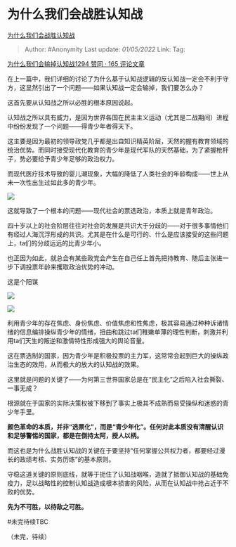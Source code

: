 # 为什么我们会战胜认知战
[为什么我们会战胜认知战](https://zhuanlan.zhihu.com/p/484754163)

> Author: #Anonymity 
> Last update: *01/05/2022* 
> Link:
> Tag: 

[为什么我们会输掉认知战1294 赞同 · 165 评论文章](https://zhuanlan.zhihu.com/p/484117834)

在上一篇中，我们详细的讨论了为什么基于认知战逻辑的反认知战一定会不利于守方，这显然引出了一个问题——如果认知战一定会输掉，我们要怎么办？

这首先要从认知战之所以必胜的根本原因说起。

认知战之所以具有威力，是因为世界各国在民主主义运动（尤其是二战期间）进程中纷纷发现了一个问题——得青少年者得天下。

这主要是因为最初的领导政党几乎都是出自知识精英阶层，天然的握有教育领域的统治优势。而同时接受现代化教育的青少年是现代军队的天然基础，为了紧握枪杆子，势必要给予青少年足够的政治权力。

而现代医疗技术导致的婴儿潮现象，大幅的降低了人类社会的年龄构成——世上从未一次性出生过如此多的青少年。

  

![](https://pic2.zhimg.com/v2-7ce5736576e2c3d4fbacf4729ed35e2d_b.jpg)

这就导致了一个根本的问题——现代社会的票选政治，本质上就是青年政治。

四十岁以上的社会阶层往往对社会的发展是共识大于分歧的——对于很多事情他们有经过人海沉浮形成的共识。尤其是在什么是可行的、什么是应该接受的这些问题上，ta们的分歧远远的比青少年小。

也正因为如此，就总会有某些政党会产生在自己任上首先把持教育、随后主张进一步下调投票年龄来攫取政治优势的冲动。

这是个阳谋

  

![](https://pic3.zhimg.com/v2-fd56f167e2d9d1a702f4d4bacc9df6da_b.jpg)

  

![](https://pic3.zhimg.com/v2-4398e4be48aa1468f9d0d742e162c4d6_b.jpg)

  

利用青少年的存在焦虑、身份焦虑、价值焦虑和性焦虑，极其容易通过种种诉诸情绪的信息编排操纵青少年的情绪，扭曲和跳过ta们稚嫩单薄的理性判断，刺激并利用ta们天生的叛逆和激情特性形成强大的舆论音量。

这在票选制的国家，因为青少年是积极投票的主力军，这常常会起到巨大的操纵政治生态的效用，从而极大的放大的认知战的效果。

这里就是问题的关键了——为何第三世界国家总是在“民主化”之后陷入社会撕裂、一事无成？

根源就在于国家的实际决策权被下移到了事实上极其不成熟而易受操纵和迷惑的青少年手里。

**颜色革命的本质，并非“选票化”，而是“青少年化”。任何对此本质没有清醒认识和足够警惕的国家，都是在倒持太阿，授人以柄。**

而这也是为什么战胜认知战的关键在于要坚持“任何掌握公共权力者，都要经过漫长的政绩考核、实务历练”的基本原则。

守稳这道关键的原则底线，就等于扼住了认知战咽喉，造就了抵御认知战的基础免疫力，足以战略性的控制认知战造成根本损害的风险，从而在认知战中抢占近于不败的优势。

**先为不可胜，以待敌之可胜。**

  #未完待续TBC 

（未完，待续）
